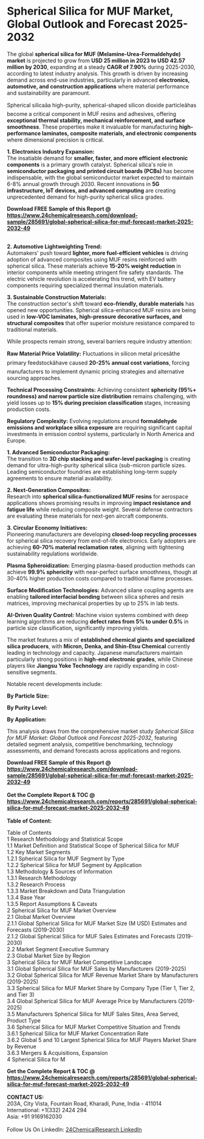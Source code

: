<h1>Spherical Silica for MUF Market, Global Outlook and Forecast 2025-2032</h1><p>The global <strong>spherical silica for MUF (Melamine-Urea-Formaldehyde) market</strong> is projected to grow from <strong>USD 25 million in 2023 to USD 42.57 million by 2030</strong>, expanding at a steady <strong>CAGR of 7.90%</strong> during 2025-2030, according to latest industry analysis. This growth is driven by increasing demand across end-use industries, particularly in advanced <strong>electronics, automotive, and construction applications</strong> where material performance and sustainability are paramount.</p><p>Spherical silicaâa high-purity, spherical-shaped silicon dioxide particleâhas become a critical component in MUF resins and adhesives, offering <strong>exceptional thermal stability, mechanical reinforcement, and surface smoothness</strong>. These properties make it invaluable for manufacturing <strong>high-performance laminates, composite materials, and electronic components</strong> where dimensional precision is critical.</p><p><strong>1. Electronics Industry Expansion:</strong><br>
The insatiable demand for <strong>smaller, faster, and more efficient electronic components</strong> is a primary growth catalyst. Spherical silica's role in <strong>semiconductor packaging and printed circuit boards (PCBs)</strong> has become indispensable, with the global semiconductor market expected to maintain 6-8% annual growth through 2030. Recent innovations in <strong>5G infrastructure, IoT devices, and advanced computing</strong> are creating unprecedented demand for high-purity spherical silica grades.</p><div><b>Download FREE Sample of this Report @ 
            <a href="https://www.24chemicalresearch.com/download-sample/285691/global-spherical-silica-for-muf-forecast-market-2025-2032-49">
            https://www.24chemicalresearch.com/download-sample/285691/global-spherical-silica-for-muf-forecast-market-2025-2032-49</a></b></div><br><p><strong>2. Automotive Lightweighting Trend:</strong><br>
Automakers' push toward <strong>lighter, more fuel-efficient vehicles</strong> is driving adoption of advanced composites using MUF resins reinforced with spherical silica. These materials achieve <strong>15-20% weight reduction</strong> in interior components while meeting stringent fire safety standards. The electric vehicle revolution is accelerating this trend, with EV battery components requiring specialized thermal insulation materials.</p><p><strong>3. Sustainable Construction Materials:</strong><br>
The construction sector's shift toward <strong>eco-friendly, durable materials</strong> has opened new opportunities. Spherical silica-enhanced MUF resins are being used in <strong>low-VOC laminates, high-pressure decorative surfaces, and structural composites</strong> that offer superior moisture resistance compared to traditional materials.</p><p>While prospects remain strong, several barriers require industry attention:</p><p><strong>Raw Material Price Volatility:</strong> Fluctuations in silicon metal pricesâthe primary feedstockâhave caused <strong>20-25% annual cost variations</strong>, forcing manufacturers to implement dynamic pricing strategies and alternative sourcing approaches.</p><p><strong>Technical Processing Constraints:</strong> Achieving consistent <strong>sphericity (95%+ roundness) and narrow particle size distribution</strong> remains challenging, with yield losses up to <strong>15% during precision classification</strong> stages, increasing production costs.</p><p><strong>Regulatory Complexity:</strong> Evolving regulations around <strong>formaldehyde emissions and workplace silica exposure</strong> are requiring significant capital investments in emission control systems, particularly in North America and Europe.</p><p><strong>1. Advanced Semiconductor Packaging:</strong><br>
The transition to <strong>3D chip stacking and wafer-level packaging</strong> is creating demand for ultra-high-purity spherical silica (sub-micron particle sizes. Leading semiconductor foundries are establishing long-term supply agreements to ensure material availability.</p><p><strong>2. Next-Generation Composites:</strong><br>
Research into <strong>spherical silica-functionalized MUF resins</strong> for aerospace applications shows promising results in improving <strong>impact resistance and fatigue life</strong> while reducing composite weight. Several defense contractors are evaluating these materials for next-gen aircraft components.</p><p><strong>3. Circular Economy Initiatives:</strong><br>
Pioneering manufacturers are developing <strong>closed-loop recycling processes</strong> for spherical silica recovery from end-of-life electronics. Early adopters are achieving <strong>60-70% material reclamation rates</strong>, aligning with tightening sustainability regulations worldwide.</p><p><strong>Plasma Spheroidization:</strong> Emerging plasma-based production methods can achieve <strong>99.9% sphericity</strong> with near-perfect surface smoothness, though at 30-40% higher production costs compared to traditional flame processes.</p><p><strong>Surface Modification Technologies:</strong> Advanced silane coupling agents are enabling <strong>tailored interfacial bonding</strong> between silica spheres and resin matrices, improving mechanical properties by up to 25% in lab tests.</p><p><strong>AI-Driven Quality Control:</strong> Machine vision systems combined with deep learning algorithms are reducing <strong>defect rates from 5% to under 0.5%</strong> in particle size classification, significantly improving yields.</p><p>The market features a mix of <strong>established chemical giants and specialized silica producers</strong>, with <strong>Micron, Denka, and Shin-Etsu Chemical</strong> currently leading in technology and capacity. Japanese manufacturers maintain particularly strong positions in <strong>high-end electronic grades</strong>, while Chinese players like <strong>Jiangsu Yoke Technology</strong> are rapidly expanding in cost-sensitive segments.</p><p>Notable recent developments include:</p><p><strong>By Particle Size:</strong></p><p><strong>By Purity Level:</strong></p><p><strong>By Application:</strong></p><p>This analysis draws from the comprehensive market study <em>Spherical Silica for MUF Market: Global Outlook and Forecast 2025-2032</em>, featuring detailed segment analysis, competitive benchmarking, technology assessments, and demand forecasts across applications and regions.</p><div><b>Download FREE Sample of this Report @ 
            <a href="https://www.24chemicalresearch.com/download-sample/285691/global-spherical-silica-for-muf-forecast-market-2025-2032-49">
            https://www.24chemicalresearch.com/download-sample/285691/global-spherical-silica-for-muf-forecast-market-2025-2032-49</a></b></div><br><div><b>Get the Complete Report & TOC @ 
            <a href="https://www.24chemicalresearch.com/reports/285691/global-spherical-silica-for-muf-forecast-market-2025-2032-49">
            https://www.24chemicalresearch.com/reports/285691/global-spherical-silica-for-muf-forecast-market-2025-2032-49</a></b></div><br>
            <b>Table of Content:</b><p>Table of Contents<br />
1 Research Methodology and Statistical Scope<br />
1.1 Market Definition and Statistical Scope of Spherical Silica for MUF<br />
1.2 Key Market Segments<br />
1.2.1 Spherical Silica for MUF Segment by Type<br />
1.2.2 Spherical Silica for MUF Segment by Application<br />
1.3 Methodology & Sources of Information<br />
1.3.1 Research Methodology<br />
1.3.2 Research Process<br />
1.3.3 Market Breakdown and Data Triangulation<br />
1.3.4 Base Year<br />
1.3.5 Report Assumptions & Caveats<br />
2 Spherical Silica for MUF Market Overview<br />
2.1 Global Market Overview<br />
2.1.1 Global Spherical Silica for MUF Market Size (M USD) Estimates and Forecasts (2019-2030)<br />
2.1.2 Global Spherical Silica for MUF Sales Estimates and Forecasts (2019-2030)<br />
2.2 Market Segment Executive Summary<br />
2.3 Global Market Size by Region<br />
3 Spherical Silica for MUF Market Competitive Landscape<br />
3.1 Global Spherical Silica for MUF Sales by Manufacturers (2019-2025)<br />
3.2 Global Spherical Silica for MUF Revenue Market Share by Manufacturers (2019-2025)<br />
3.3 Spherical Silica for MUF Market Share by Company Type (Tier 1, Tier 2, and Tier 3)<br />
3.4 Global Spherical Silica for MUF Average Price by Manufacturers (2019-2025)<br />
3.5 Manufacturers Spherical Silica for MUF Sales Sites, Area Served, Product Type<br />
3.6 Spherical Silica for MUF Market Competitive Situation and Trends<br />
3.6.1 Spherical Silica for MUF Market Concentration Rate<br />
3.6.2 Global 5 and 10 Largest Spherical Silica for MUF Players Market Share by Revenue<br />
3.6.3 Mergers & Acquisitions, Expansion<br />
4 Spherical Silica for M</p><div><b>Get the Complete Report & TOC @ 
            <a href="https://www.24chemicalresearch.com/reports/285691/global-spherical-silica-for-muf-forecast-market-2025-2032-49">
            https://www.24chemicalresearch.com/reports/285691/global-spherical-silica-for-muf-forecast-market-2025-2032-49</a></b></div><br><b>CONTACT US:</b><br>
            203A, City Vista, Fountain Road, Kharadi, Pune, India - 411014<br>
            International: +1(332) 2424 294<br>
            Asia: +91 9169162030 <br><br>
            Follow Us On LinkedIn: <a href="https://www.linkedin.com/company/24chemicalresearch/">24ChemicalResearch LinkedIn</a>